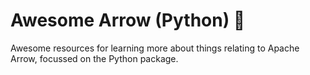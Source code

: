 # Awesome Arrow (Python) :bow_and_arrow:
Awesome resources for learning more about things relating to Apache Arrow, focussed on the Python package. 
